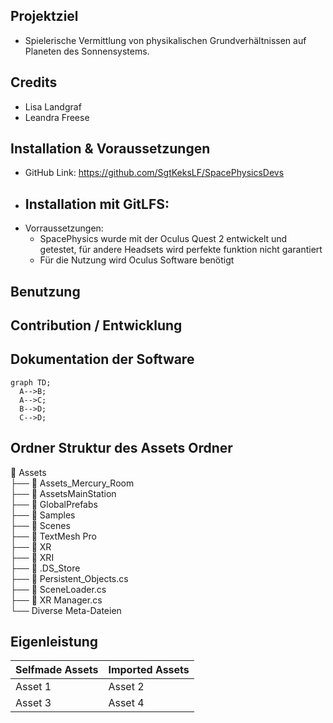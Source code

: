 ## Projektziel
- Spielerische Vermittlung von physikalischen Grundverhältnissen auf Planeten des Sonnensystems. 

## Credits
- Lisa Landgraf
- Leandra Freese

## Installation & Voraussetzungen
- GitHub Link: https://github.com/SgtKeksLF/SpacePhysicsDevs 
- Installation mit GitLFS: 
    - 
- Vorraussetzungen: 
    - SpacePhysics wurde mit der Oculus Quest 2 entwickelt und getestet, für andere Headsets wird perfekte funktion nicht garantiert
    - Für die Nutzung wird Oculus Software benötigt


## Benutzung

## Contribution / Entwicklung


## Dokumentation der Software
```mermaid
graph TD;
  A-->B;
  A-->C;
  B-->D;
  C-->D;
```


## Ordner Struktur des Assets Ordner
📂 Assets  
├── 📁 Assets_Mercury_Room  
├── 📁 AssetsMainStation  
├── 📁 GlobalPrefabs  
├── 📁 Samples  
├── 📁 Scenes  
├── 📁 TextMesh Pro  
├── 📁 XR  
├── 📁 XRI  
├── 📄 .DS_Store  
├── 📄 Persistent_Objects.cs  
├── 📄 SceneLoader.cs  
├── 📄 XR Manager.cs  
└── Diverse Meta-Dateien  


## Eigenleistung

| Selfmade Assets | Imported Assets |
| ---      | ---      |
| Asset 1  | Asset 2  |
| Asset 3 | Asset 4| 
        
